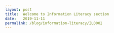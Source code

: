 ```yaml
---
layout: post
title:  Welcome to Information Literacy section
date:   2019-11-11
permalink: /blog/information-literacy/IL0002
---
```

